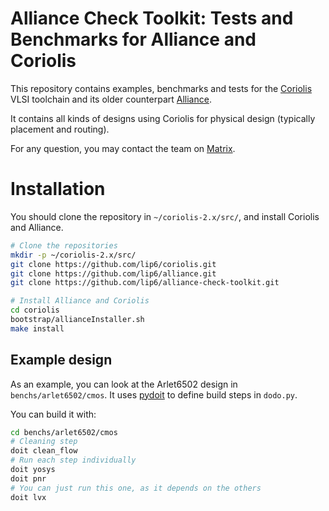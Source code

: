 
# Alliance Check Toolkit: Tests and Benchmarks for Alliance and Coriolis

This repository contains examples, benchmarks and tests for the [Coriolis](https://github.com/lip6/coriolis) VLSI toolchain and its older counterpart [Alliance](https://github.com/lip6/alliance).

It contains all kinds of designs using Coriolis for physical design (typically placement and routing).

For any question, you may contact the team on [Matrix](https://app.element.io/#/room/#coriolis:matrix.org).


# Installation

You should clone the repository in `~/coriolis-2.x/src/`, and install Coriolis and Alliance.

``` bash
# Clone the repositories
mkdir -p ~/coriolis-2.x/src/
git clone https://github.com/lip6/coriolis.git
git clone https://github.com/lip6/alliance.git
git clone https://github.com/lip6/alliance-check-toolkit.git

# Install Alliance and Coriolis
cd coriolis
bootstrap/allianceInstaller.sh
make install
```


## Example design

As an example, you can look at the Arlet6502 design in `benchs/arlet6502/cmos`. It uses [pydoit](https://github.com/pydoit/doit) to define build steps in `dodo.py`.

You can build it with:
``` bash
cd benchs/arlet6502/cmos
# Cleaning step
doit clean_flow
# Run each step individually
doit yosys
doit pnr
# You can just run this one, as it depends on the others
doit lvx
```



